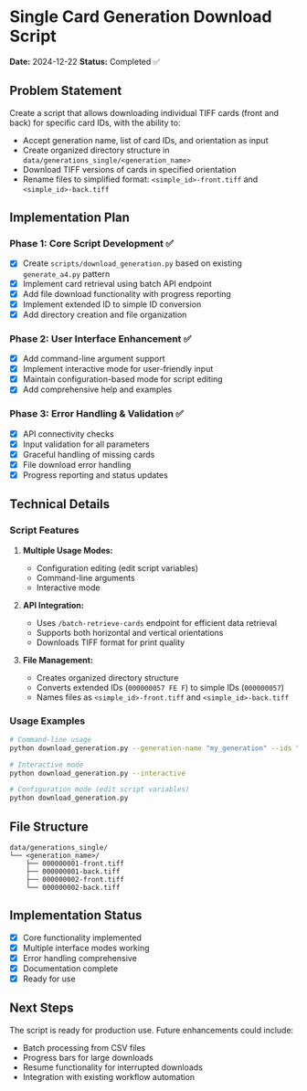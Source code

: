 # Single Card Generation Download Script

**Date:** 2024-12-22
**Status:** Completed ✅

## Problem Statement

Create a script that allows downloading individual TIFF cards (front and back) for specific card IDs, with the ability to:
- Accept generation name, list of card IDs, and orientation as input
- Create organized directory structure in `data/generations_single/<generation_name>`
- Download TIFF versions of cards in specified orientation
- Rename files to simplified format: `<simple_id>-front.tiff` and `<simple_id>-back.tiff`

## Implementation Plan

### Phase 1: Core Script Development ✅
- [x] Create `scripts/download_generation.py` based on existing `generate_a4.py` pattern
- [x] Implement card retrieval using batch API endpoint
- [x] Add file download functionality with progress reporting
- [x] Implement extended ID to simple ID conversion
- [x] Add directory creation and file organization

### Phase 2: User Interface Enhancement ✅  
- [x] Add command-line argument support
- [x] Implement interactive mode for user-friendly input
- [x] Maintain configuration-based mode for script editing
- [x] Add comprehensive help and examples

### Phase 3: Error Handling & Validation ✅
- [x] API connectivity checks
- [x] Input validation for all parameters
- [x] Graceful handling of missing cards
- [x] File download error handling
- [x] Progress reporting and status updates

## Technical Details

### Script Features
1. **Multiple Usage Modes:**
   - Configuration editing (edit script variables)
   - Command-line arguments
   - Interactive mode

2. **API Integration:**
   - Uses `/batch-retrieve-cards` endpoint for efficient data retrieval
   - Supports both horizontal and vertical orientations
   - Downloads TIFF format for print quality

3. **File Management:**
   - Creates organized directory structure
   - Converts extended IDs (`000000057 FE F`) to simple IDs (`000000057`)
   - Names files as `<simple_id>-front.tiff` and `<simple_id>-back.tiff`

### Usage Examples

```bash
# Command-line usage
python download_generation.py --generation-name "my_generation" --ids "000000001 FE F,000000002 FE F" --orientation v

# Interactive mode
python download_generation.py --interactive

# Configuration mode (edit script variables)
python download_generation.py
```

## File Structure

```
data/generations_single/
└── <generation_name>/
    ├── 000000001-front.tiff
    ├── 000000001-back.tiff
    ├── 000000002-front.tiff
    └── 000000002-back.tiff
```

## Implementation Status

- [x] Core functionality implemented
- [x] Multiple interface modes working
- [x] Error handling comprehensive  
- [x] Documentation complete
- [x] Ready for use

## Next Steps

The script is ready for production use. Future enhancements could include:
- Batch processing from CSV files
- Progress bars for large downloads
- Resume functionality for interrupted downloads
- Integration with existing workflow automation 